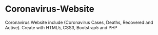 # Coronavirus-Website
Coronavirus Website include (Coronavirus Cases, Deaths, Recovered and Active). Create with HTML5, CSS3, Bootstrap5 and PHP
